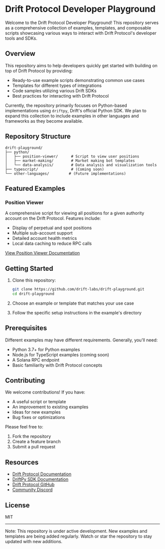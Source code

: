 # Drift Protocol Developer Playground

Welcome to the Drift Protocol Developer Playground! This repository serves as a comprehensive collection of examples, templates, and composable scripts showcasing various ways to interact with Drift Protocol's developer tools and SDKs.

## Overview

This repository aims to help developers quickly get started with building on top of Drift Protocol by providing:

- Ready-to-use example scripts demonstrating common use cases
- Templates for different types of integrations
- Code samples utilizing various Drift SDKs
- Best practices for interacting with Drift Protocol

Currently, the repository primarily focuses on Python-based implementations using `driftpy`, Drift's official Python SDK. We plan to expand this collection to include examples in other languages and frameworks as they become available.

## Repository Structure

```
drift-playground/
├── python/
│   ├── position-viewer/      # Script to view user positions
│   ├── market-making/        # Market making bot templates
│   └── data-analysis/        # Data analysis and visualization tools
├── typescript/               # (Coming soon)
└── other-languages/         # (Future implementations)
```

## Featured Examples

### Position Viewer
A comprehensive script for viewing all positions for a given authority account on the Drift Protocol. Features include:
- Display of perpetual and spot positions
- Multiple sub-account support
- Detailed account health metrics
- Local data caching to reduce RPC calls

[View Position Viewer Documentation](./python/position-viewer/README.md)

## Getting Started

1. Clone this repository:
   ```bash
   git clone https://github.com/drift-labs/drift-playground.git
   cd drift-playground
   ```

2. Choose an example or template that matches your use case

3. Follow the specific setup instructions in the example's directory

## Prerequisites

Different examples may have different requirements. Generally, you'll need:

- Python 3.7+ for Python examples
- Node.js for TypeScript examples (coming soon)
- A Solana RPC endpoint
- Basic familiarity with Drift Protocol concepts

## Contributing

We welcome contributions! If you have:
- A useful script or template
- An improvement to existing examples
- Ideas for new examples
- Bug fixes or optimizations

Please feel free to:
1. Fork the repository
2. Create a feature branch
3. Submit a pull request

## Resources

- [Drift Protocol Documentation](https://docs.drift.trade/)
- [DriftPy SDK Documentation](https://drift-labs.github.io/driftpy/)
- [Drift Protocol GitHub](https://github.com/drift-labs/protocol-v2)
- [Community Discord](https://discord.gg/driftprotocol)

## License

MIT

---

Note: This repository is under active development. New examples and templates are being added regularly. Watch or star the repository to stay updated with new additions. 